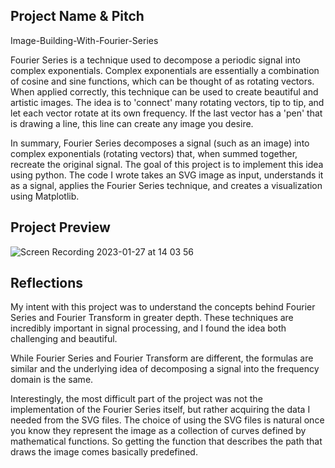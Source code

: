 ## Project Name & Pitch

Image-Building-With-Fourier-Series

Fourier Series is a technique used to decompose a periodic signal into complex exponentials. Complex exponentials are essentially a combination of cosine and sine functions, which can be thought of as rotating vectors. When applied correctly, this technique can be used to create beautiful and artistic images. The idea is to 'connect' many rotating vectors, tip to tip, and let each vector rotate at its own frequency. If the last vector has a 'pen' that is drawing a line, this line can create any image you desire.

In summary, Fourier Series decomposes a signal (such as an image) into complex exponentials (rotating vectors) that, when summed together, recreate the original signal. The goal of this project is to implement this idea using python. The code I wrote takes an SVG image as input, understands it as a signal, applies the Fourier Series technique, and creates a visualization using Matplotlib.


## Project Preview


![Screen Recording 2023-01-27 at 14 03 56](https://user-images.githubusercontent.com/91396656/215154634-e7140b66-378f-4eae-b1ee-04af31368604.gif)


## Reflections


My intent with this project was to understand the concepts behind Fourier Series and Fourier Transform in greater depth. These techniques are incredibly important in signal processing, and I found the idea both challenging and beautiful.

While Fourier Series and Fourier Transform are different, the formulas are similar and the underlying idea of decomposing a signal into the frequency domain is the same.

Interestingly, the most difficult part of the project was not the implementation of the Fourier Series itself, but rather acquiring the data I needed from the SVG files. The choice of using the SVG files is natural once you know they represent the image as a collection of curves defined by mathematical functions. So getting the function that describes the path that draws the image comes basically predefined.

